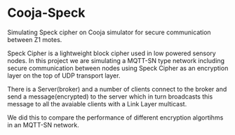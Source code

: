 # Cooja-Speck
Simulating Speck cipher on Cooja simulator for secure communication between Z1 motes.

Speck Cipher is a lightweight block cipher used in low powered sensory nodes.
In this project we are simulating a MQTT-SN type network including secure communication 
between nodes using Speck Cipher as an encryption layer on the top of UDP transport layer.

There is a Server(broker) and a number of clients connect to the broker and send a message(encrypted)
to the server which in turn broadcasts this message to all the avaiable clients with a Link Layer multicast.

We did this to compare the performance of different encryption algortihms in an MQTT-SN network.
